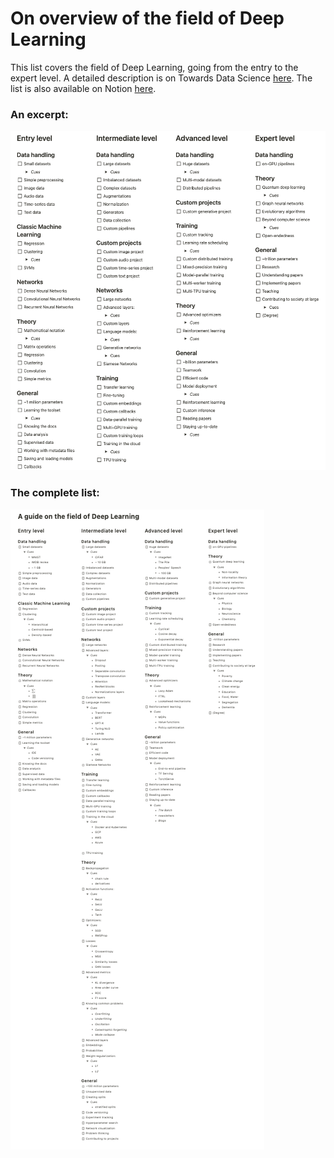 # On overview of the field of Deep Learning
This list covers the field of Deep Learning, going from the entry to the expert level. A detailed description is on Towards Data Science [here](https://towardsdatascience.com/a-guide-to-the-field-of-deep-learning-9bb9b21dae2#8bdb-398921f6c41). The list is also available on Notion [here](https://www.notion.so/A-guide-to-the-field-of-Deep-Learning-fd18f24d384c4126a10873f58efa8bb8).

### An excerpt:
![An excerpt](exerpt.png)

### The complete list:
![The complete list](complete.png)

